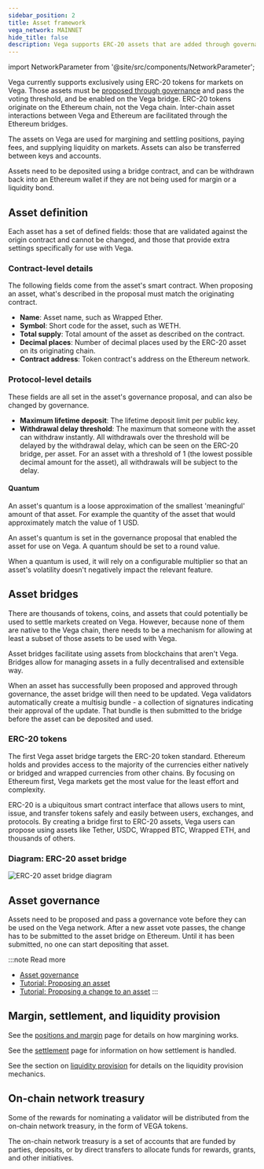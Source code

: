 ```yaml
---
sidebar_position: 2
title: Asset framework
vega_network: MAINNET
hide_title: false
description: Vega supports ERC-20 assets that are added through governance.
---
```

import NetworkParameter from '@site/src/components/NetworkParameter';

Vega currently supports exclusively using ERC-20 tokens for markets on Vega. Those assets must be [proposed through governance](../governance.md#asset-governance) and pass the voting threshold, and be enabled on the Vega bridge. ERC-20 tokens originate on the Ethereum chain, not the Vega chain. Inter-chain asset interactions between Vega and Ethereum are facilitated through the Ethereum bridges. 

The assets on Vega are used for margining and settling positions, paying fees, and supplying liquidity on markets. Assets can also be transferred between keys and accounts.

Assets need to be deposited using a bridge contract, and can be withdrawn back into an Ethereum wallet if they are not being used for margin or a liquidity bond.

## Asset definition
Each asset has a set of defined fields: those that are validated against the origin contract and cannot be changed, and those that provide extra settings specifically for use with Vega.

### Contract-level details
The following fields come from the asset's smart contract. When proposing an asset, what's described in the proposal must match the originating contract.

* **Name**: Asset name, such as Wrapped Ether.
* **Symbol**: Short code for the asset, such as WETH.
* **Total supply**: Total amount of the asset as described on the contract.
* **Decimal places**: Number of decimal places used by the ERC-20 asset on its originating chain. 
* **Contract address**: Token contract's address on the Ethereum network.

### Protocol-level details
These fields are all set in the asset's governance proposal, and can also be changed by governance.

* **Maximum lifetime deposit**: The lifetime deposit limit per public key.
* **Withdrawal delay threshold**: The maximum that someone with the asset can withdraw instantly. All withdrawals over the threshold will be delayed by the withdrawal delay, which can be seen on the ERC-20 bridge, per asset. For an asset with a threshold of 1 (the lowest possible decimal amount for the asset), all withdrawals will be subject to the delay.

#### Quantum 
An asset's quantum is a loose approximation of the smallest 'meaningful' amount of that asset. For example the quantity of the asset that would approximately match the value of 1 USD. 

An asset's quantum is set in the governance proposal that enabled the asset for use on Vega. A quantum should be set to a round value.

When a quantum is used, it will rely on a configurable multiplier so that an asset's volatility doesn't negatively impact the relevant feature.

## Asset bridges 
There are thousands of tokens, coins, and assets that could potentially be used to settle markets created on Vega. However, because none of them are native to the Vega chain, there needs to be a mechanism for allowing at least a subset of those assets to be used with Vega.

Asset bridges facilitate using assets from blockchains that aren't Vega. Bridges allow for managing assets in a fully decentralised and extensible way.

When an asset has successfully been proposed and approved through governance, the asset bridge will then need to be updated. Vega validators automatically create a multisig bundle - a collection of signatures indicating their approval of the update. That bundle is then submitted to the bridge before the asset can be deposited and used.

### ERC-20 tokens
The first Vega asset bridge targets the ERC-20 token standard. Ethereum holds and provides access to the majority of the currencies either natively or bridged and wrapped currencies from other chains. By focusing on Ethereum first, Vega markets get the most value for the least effort and complexity.

ERC-20 is a ubiquitous smart contract interface that allows users to mint, issue, and transfer tokens safely and easily between users, exchanges, and protocols. By creating a bridge first to ERC-20 assets, Vega users can propose using assets like Tether, USDC, Wrapped BTC, Wrapped ETH, and thousands of others.

### Diagram: ERC-20 asset bridge

![ERC-20 asset bridge diagram](/img/concept-diagrams/erc-20-bridge.jpg)

## Asset governance
Assets need to be proposed and pass a governance vote before they can be used on the Vega network. After a new asset vote passes, the change has to be submitted to the asset bridge on Ethereum. Until it has been submitted, no one can start depositing that asset. 

:::note Read more
* [Asset governance](../governance.md#asset-governance)
* [Tutorial: Proposing an asset](../../tutorials/proposals/new-asset-proposal.md)
* [Tutorial: Proposing a change to an asset](../../tutorials/proposals/update-asset-proposal.md)
:::

## Margin, settlement, and liquidity provision
See the [positions and margin](../trading-on-vega/positions-margin.md) page for details on how margining works. 

See the [settlement](../trading-on-vega/settlement.md) page for information on how settlement is handled.

See the section on [liquidity provision](../liquidity/index.md) for details on the liquidity provision mechanics.


## On-chain network treasury 
Some of the rewards for nominating a validator will be distributed from the on-chain network treasury, in the form of VEGA tokens.

The on-chain network treasury is a set of accounts that are funded by parties, deposits, or by direct transfers to allocate funds for rewards, grants, and other initiatives.
